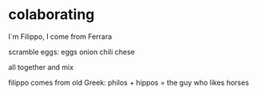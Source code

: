 
# colaborating

I`m Filippo, I come from Ferrara

scramble eggs:
eggs
onion
chili 
chese

all together and mix

filippo comes from old Greek: philos + hippos = the guy who likes horses
